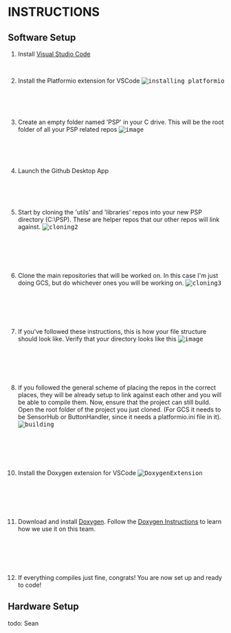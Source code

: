 # INSTRUCTIONS

## Software Setup
1. Install [Visual Studio Code](https://code.visualstudio.com/download)

<br />

2. Install the Platformio extension for VSCode
<kbd>![installing platformio](https://user-images.githubusercontent.com/67335671/173987704-f05849cd-8c8c-4073-8ee9-9ca2ec6518bf.gif)</kbd>

<br /><br /><br />

3. Create an empty folder named 'PSP' in your C drive. This will be the root folder of all your PSP related repos
<kbd>![image](https://user-images.githubusercontent.com/67335671/173953442-e841642a-dc49-4e82-a292-65fcd60e891c.png)</kbd>

<br /><br /><br />

4. Launch the Github Desktop App

<br /><br /><br />

5. Start by cloning the 'utils' and 'libraries' repos into your new PSP directory (C:\PSP\). These are helper repos that our other repos will link against. 
<kbd>![cloning2](https://user-images.githubusercontent.com/67335671/173955429-8815b907-e45f-4516-9b6c-2c6effbdac3e.gif)</kbd>

<br /><br /><br /><br />

6. Clone the main repositories that will be worked on. In this case I'm just doing GCS, but do whichever ones you will be working on.
<kbd>![cloning3](https://user-images.githubusercontent.com/67335671/173982976-74d16ae6-841f-4a22-99df-84f195f0582c.gif)</kbd>

<br /><br /><br /><br />

7. If you've followed these instructions, this is how your file structure should look like. Verify that your directory looks like this
<kbd>![image](https://user-images.githubusercontent.com/67335671/173988163-71beb361-413f-4ca0-8bbc-dbd5f1d84043.png)</kbd>

<br /><br /><br /><br />

8. If you followed the general scheme of placing the repos in the correct places, they will be already setup to link against each other and you will be able to compile them. Now, ensure that the project can still build. Open the root folder of the project you just cloned. (For GCS it needs to be SensorHub or ButtonHandler, since it needs a platformio.ini file in it).
<kbd>![building](https://user-images.githubusercontent.com/67335671/173985598-f59468d3-58bd-41df-80b1-2a0cc77b2601.gif)</kbd>

<br /><br /><br /><br />

10. Install the Doxygen extension for VSCode
<kbd>![DoxygenExtension](https://user-images.githubusercontent.com/54650222/174422395-7d1a6957-c55a-4750-beb7-adf1a1694d9f.gif)</kbd>

<br /><br /><br /><br />

11. Download and install [Doxygen](https://www.doxygen.nl/download.html). Follow the [Doxygen Instructions](https://github.com/PSP-SL-Payload/InstructionsAndProcedures/blob/main/Doxygen/README.md) to learn how we use it on this team.

<br /><br /><br /><br />

12. If everything compiles just fine, congrats! You are now set up and ready to code!

## Hardware Setup
todo: Sean
